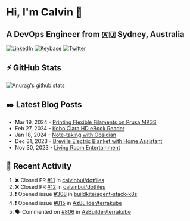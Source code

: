 # Hi, I'm Calvin 🍭
## A DevOps Engineer from 🇦🇺 Sydney, Australia</h3>

[![LinkedIn](https://img.shields.io/badge/-c–bui-0077B5?style=flat-square&labelColor=0077B5&logo=LinkedIn&logoColor=white)](https://www.linkedin.com/in/c-bui/)
[![Keybase](https://img.shields.io/badge/-calvinbui-ff6f21?style=flat-square&labelColor=ff6f21&logo=Keybase&logoColor=white)](https://keybase.io/calvinbui)
[![Twitter](https://img.shields.io/badge/-ASAPCalvin-1DA1F2?style=flat-square&labelColor=1DA1F2&logo=Twitter&logoColor=white)](https://twitter.com/ASAPCalvin)

<!-- https://github.com/rishavanand/github-profilinator -->
## ⚡ GitHub Stats
[![Anurag's github stats](https://github-readme-stats.vercel.app/api?username=calvinbui&count_private=true&hide_title=true)](https://github.com/anuraghazra/github-readme-stats)

<!-- https://github.com/gautamkrishnar/blog-post-workflow -->
## ✒️ Latest Blog Posts

<!-- BLOG-POST-LIST:START -->
- Mar 19, 2024 - [Printing Flexible Filaments on Prusa MK3S](https://calvin.me/printing-flexible-filaments-on-prusa-mk3s)
- Feb 27, 2024 - [Kobo Clara HD eBook Reader](https://calvin.me/kobo-clara-hd-ebook-reader)
- Jan 18, 2024 - [Note-taking with Obsidian](https://calvin.me/note-taking-with-obsidian)
- Dec 31, 2023 - [Breville Electric Blanket with Home Assistant](https://calvin.me/breville-tuya)
- Nov 30, 2023 - [Living Room Entertainment](https://calvin.me/living-room-entertainment)

<!-- BLOG-POST-LIST:END -->

## 🏃‍ Recent Activity

<!--START_SECTION:activity-->
1. ❌ Closed PR [#11](https://github.com/calvinbui/dotfiles/pull/11) in [calvinbui/dotfiles](https://github.com/calvinbui/dotfiles)
2. ❌ Closed PR [#12](https://github.com/calvinbui/dotfiles/pull/12) in [calvinbui/dotfiles](https://github.com/calvinbui/dotfiles)
3. ❗ Opened issue [#308](https://github.com/buildkite/agent-stack-k8s/issues/308) in [buildkite/agent-stack-k8s](https://github.com/buildkite/agent-stack-k8s)
4. ❗ Opened issue [#815](https://github.com/AzBuilder/terrakube/issues/815) in [AzBuilder/terrakube](https://github.com/AzBuilder/terrakube)
5. 🗣 Commented on [#806](https://github.com/AzBuilder/terrakube/issues/806#issuecomment-2058169851) in [AzBuilder/terrakube](https://github.com/AzBuilder/terrakube)
<!--END_SECTION:activity-->
